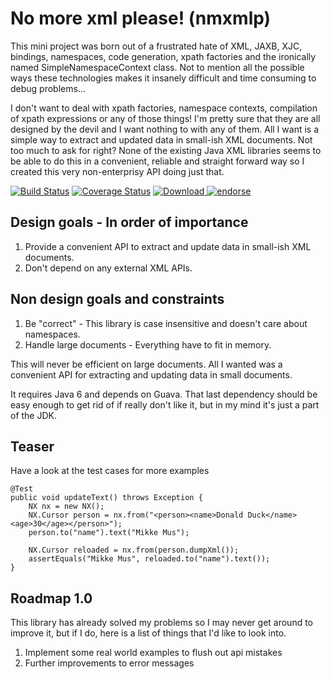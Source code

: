 No more xml please! (nmxmlp)
============================

This mini project was born out of a frustrated hate of XML, JAXB, XJC, bindings, namespaces, code generation, xpath factories
and the ironically named SimpleNamespaceContext class. Not to mention all the possible ways these technologies makes it 
insanely difficult and time consuming to debug problems... 

I don't want to deal with xpath factories, namespace contexts, compilation of xpath expressions or any of those things!
I'm pretty sure that they are all designed by the devil and I want nothing to with any of them.  All I want is a simple
way to extract and updated data in small-ish XML documents. Not too much to ask for right? None of the existing Java XML
libraries seems to be able to do this in a convenient, reliable and straight forward way so I created this very non-enterprisy
API doing just that.

[![Build Status](https://travis-ci.org/kimble/nmxmlp.svg?branch=master)](https://travis-ci.org/kimble/nmxmlp)
[![Coverage Status](https://coveralls.io/repos/kimble/nmxmlp/badge.svg?branch=master)](https://coveralls.io/r/kimble/nmxmlp?branch=master)
[![Download](https://api.bintray.com/packages/kim-betti/maven/nmxmlp/images/download.png) ](https://bintray.com/kim-betti/maven/nmxmlp/_latestVersion)
[![endorse](https://api.coderwall.com/kimble/endorsecount.png)](https://coderwall.com/kimble)


Design goals - In order of importance
-------------------------------------
1. Provide a convenient API to extract and update data in small-ish XML documents.
2. Don't depend on any external XML APIs.

Non design goals and constraints
--------------------------------
1. Be "correct" - This library is case insensitive and doesn't care about namespaces.
2. Handle large documents - Everything have to fit in memory.

This will never be efficient on large documents.
All I wanted was a convenient API for extracting and updating data in small documents.

It requires Java 6 and depends on Guava. That last dependency should be easy enough to get rid of if really don't
like it, but in my mind it's just a part of the JDK.

Teaser
------
Have a look at the test cases for more examples

    @Test
    public void updateText() throws Exception {
        NX nx = new NX();
        NX.Cursor person = nx.from("<person><name>Donald Duck</name><age>30</age></person>");
        person.to("name").text("Mikke Mus");

        NX.Cursor reloaded = nx.from(person.dumpXml());
        assertEquals("Mikke Mus", reloaded.to("name").text());
    }

Roadmap 1.0
-----------
This library has already solved my problems so I may never get around to improve it, but if I do,
here is a list of things that I'd like to look into.

1. Implement some real world examples to flush out api mistakes
2. Further improvements to error messages
